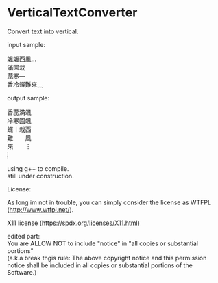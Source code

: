 # VerticalTextConverter
Convert text into vertical.

input sample:

颯颯西風…\
滿園栽\
蕊寒—\
香冷蝶難來﹏

output sample:

香蕊滿颯\
冷寒園颯\
蝶︱栽西\
難  風\
來  ︙\
︴   

using g++ to compile.\
still under construction.

License:

As long im not in trouble, you can simply consider the license as WTFPL (http://www.wtfpl.net/).

X11 license (https://spdx.org/licenses/X11.html)

edited part: \
You are ALLOW NOT to include "notice" in "all copies or substantial portions"\
(a.k.a break thgis rule: The above copyright notice and this permission notice shall be included in all copies or substantial portions of the Software.)
